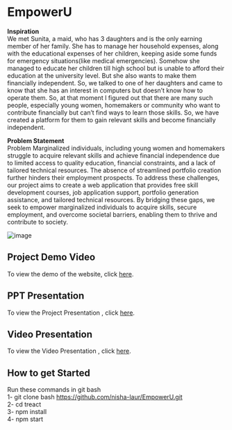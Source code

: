 # EmpowerU
**Inspiration** <br>
We met Sunita, a maid, who has 3 daughters and is the only earning member of her family. She has to manage her household expenses, along with the educational expenses of her children, keeping aside some funds for emergency situations(like medical emergencies). Somehow she managed to educate her children till high school but is unable to afford their education at the university level. But she also wants to make them financially independent. So, we talked to one of her daughters and came to know that she has an interest in computers but doesn’t know how to operate them. So, at that moment I figured out that there are many such people, especially young women, homemakers or community who want to contribute financially but can’t find ways to learn those skills. So, we have created a platform for them to gain relevant skills and become financially independent.<br>


**Problem Statement**<br>
Problem Marginalized individuals, including young women and homemakers struggle to acquire relevant skills and achieve financial independence due to limited access to quality education, financial constraints, and a lack of tailored technical resources. The absence of streamlined portfolio creation further hinders their employment prospects. To address these challenges, our project aims to create a web application that provides free skill development courses, job application support, portfolio generation assistance, and tailored technical resources. By bridging these gaps, we seek to empower marginalized individuals to acquire skills, secure employment, and overcome societal barriers, enabling them to thrive and contribute to society.

![image](https://github.com/nisha-laur/EmpowerU/assets/104618576/e1e07618-1303-40ae-965e-1e6cbd84b712)

## Project Demo Video

To view the demo of the website, click [here](https://youtu.be/q3wsoW659zM).<br>


## PPT Presentation

To view the Project Presentation , click [here](https://www.canva.com/design/DAFqvKxQ1cU/SdbSvnIDF7JT6F9wLb-Kbw/edit?utm_content=DAFqvKxQ1cU&utm_campaign=designshare&utm_medium=link2&utm_source=sharebutton).<br>

## Video Presentation

To view the Video Presentation , click [here](https://youtu.be/q3wsoW659zM).<br>


## How to get Started
Run these commands in git bash<br>
1- git clone bash https://github.com/nisha-laur/EmpowerU.git<br>
2- cd treact <br>
3- npm install <br>
4- npm start<br>


